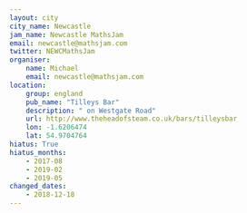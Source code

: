 ```yaml
---
layout: city                                           
city_name: Newcastle                                                               
jam_name: Newcastle MathsJam
email: newcastle@mathsjam.com
twitter: NEWCMathsJam
organiser:
    name: Michael
    email: newcastle@mathsjam.com
location:
    group: england
    pub_name: "Tilleys Bar"
    description: " on Westgate Road"
    url: http://www.theheadofsteam.co.uk/bars/tilleysbar
    lon: -1.6206474
    lat: 54.9704764
hiatus: True
hiatus_months:
    - 2017-08
    - 2019-02
    - 2019-05
changed_dates:
    - 2018-12-18
---
```

